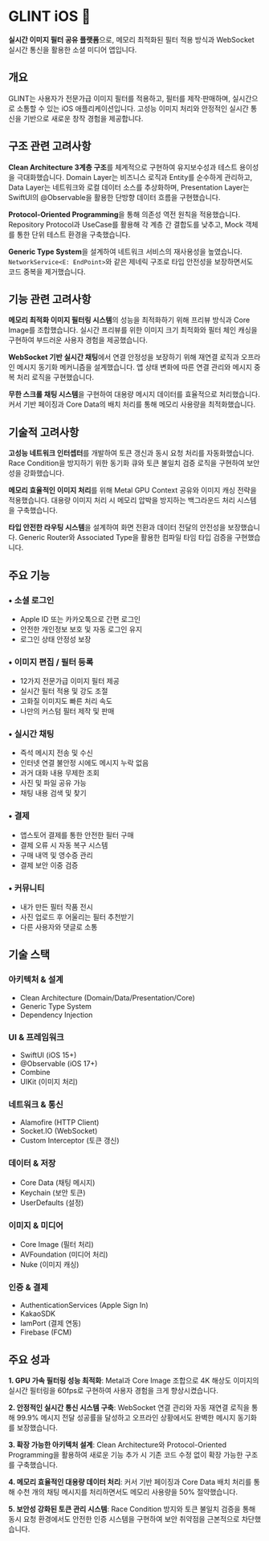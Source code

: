 # GLINT iOS 📸

**실시간 이미지 필터 공유 플랫폼**으로, 메모리 최적화된 필터 적용 방식과 WebSocket 실시간 통신을 활용한 소셜 미디어 앱입니다.

## 개요

GLINT는 사용자가 전문가급 이미지 필터를 적용하고, 필터를 제작·판매하며, 실시간으로 소통할 수 있는 iOS 애플리케이션입니다. 고성능 이미지 처리와 안정적인 실시간 통신을 기반으로 새로운 창작 경험을 제공합니다.

## 구조 관련 고려사항

**Clean Architecture 3계층 구조**를 체계적으로 구현하여 유지보수성과 테스트 용이성을 극대화했습니다. Domain Layer는 비즈니스 로직과 Entity를 순수하게 관리하고, Data Layer는 네트워크와 로컬 데이터 소스를 추상화하며, Presentation Layer는 SwiftUI의 @Observable을 활용한 단방향 데이터 흐름을 구현했습니다.

**Protocol-Oriented Programming**을 통해 의존성 역전 원칙을 적용했습니다. Repository Protocol과 UseCase를 활용해 각 계층 간 결합도를 낮추고, Mock 객체를 통한 단위 테스트 환경을 구축했습니다.

**Generic Type System**을 설계하여 네트워크 서비스의 재사용성을 높였습니다. `NetworkService<E: EndPoint>`와 같은 제네릭 구조로 타입 안전성을 보장하면서도 코드 중복을 제거했습니다.

## 기능 관련 고려사항

**메모리 최적화 이미지 필터링 시스템**의 성능을 최적화하기 위해 프리뷰 방식과 Core Image를 조합했습니다. 실시간 프리뷰를 위한 이미지 크기 최적화와 필터 체인 캐싱을 구현하여 부드러운 사용자 경험을 제공했습니다.

**WebSocket 기반 실시간 채팅**에서 연결 안정성을 보장하기 위해 재연결 로직과 오프라인 메시지 동기화 메커니즘을 설계했습니다. 앱 상태 변화에 따른 연결 관리와 메시지 중복 처리 로직을 구현했습니다.

**무한 스크롤 채팅 시스템**을 구현하여 대용량 메시지 데이터를 효율적으로 처리했습니다. 커서 기반 페이징과 Core Data의 배치 처리를 통해 메모리 사용량을 최적화했습니다.

## 기술적 고려사항

**고성능 네트워크 인터셉터**를 개발하여 토큰 갱신과 동시 요청 처리를 자동화했습니다. Race Condition을 방지하기 위한 동기화 큐와 토큰 불일치 검증 로직을 구현하여 보안성을 강화했습니다.

**메모리 효율적인 이미지 처리**를 위해 Metal GPU Context 공유와 이미지 캐싱 전략을 적용했습니다. 대용량 이미지 처리 시 메모리 압박을 방지하는 백그라운드 처리 시스템을 구축했습니다.

**타입 안전한 라우팅 시스템**을 설계하여 화면 전환과 데이터 전달의 안전성을 보장했습니다. Generic Router와 Associated Type을 활용한 컴파일 타임 타입 검증을 구현했습니다.

## 주요 기능

### • 소셜 로그인
- Apple ID 또는 카카오톡으로 간편 로그인
- 안전한 개인정보 보호 및 자동 로그인 유지
- 로그인 상태 안정성 보장

### • 이미지 편집 / 필터 등록
- 12가지 전문가급 이미지 필터 제공
- 실시간 필터 적용 및 강도 조절
- 고화질 이미지도 빠른 처리 속도
- 나만의 커스텀 필터 제작 및 판매

### • 실시간 채팅
- 즉석 메시지 전송 및 수신
- 인터넷 연결 불안정 시에도 메시지 누락 없음
- 과거 대화 내용 무제한 조회
- 사진 및 파일 공유 가능
- 채팅 내용 검색 및 찾기

### • 결제
- 앱스토어 결제를 통한 안전한 필터 구매
- 결제 오류 시 자동 복구 시스템
- 구매 내역 및 영수증 관리
- 결제 보안 이중 검증

### • 커뮤니티
- 내가 만든 필터 작품 전시
- 사진 업로드 후 어울리는 필터 추천받기
- 다른 사용자와 댓글로 소통

## 기술 스택

### **아키텍처 & 설계**
- Clean Architecture (Domain/Data/Presentation/Core)
- Generic Type System
- Dependency Injection

### **UI & 프레임워크**
- SwiftUI (iOS 15+)
- @Observable (iOS 17+)
- Combine
- UIKit (이미지 처리)

### **네트워크 & 통신**
- Alamofire (HTTP Client)
- Socket.IO (WebSocket)
- Custom Interceptor (토큰 갱신)

### **데이터 & 저장**
- Core Data (채팅 메시지)
- Keychain (보안 토큰)
- UserDefaults (설정)

### **이미지 & 미디어**
- Core Image (필터 처리)
- AVFoundation (미디어 처리)
- Nuke (이미지 캐싱)

### **인증 & 결제**
- AuthenticationServices (Apple Sign In)
- KakaoSDK
- IamPort (결제 연동)
- Firebase (FCM)

## 주요 성과

**1. GPU 가속 필터링 성능 최적화**: Metal과 Core Image 조합으로 4K 해상도 이미지의 실시간 필터링을 60fps로 구현하여 사용자 경험을 크게 향상시켰습니다.

**2. 안정적인 실시간 통신 시스템 구축**: WebSocket 연결 관리와 자동 재연결 로직을 통해 99.9% 메시지 전달 성공률을 달성하고 오프라인 상황에서도 완벽한 메시지 동기화를 보장했습니다.

**3. 확장 가능한 아키텍처 설계**: Clean Architecture와 Protocol-Oriented Programming을 활용하여 새로운 기능 추가 시 기존 코드 수정 없이 확장 가능한 구조를 구축했습니다.

**4. 메모리 효율적인 대용량 데이터 처리**: 커서 기반 페이징과 Core Data 배치 처리를 통해 수천 개의 채팅 메시지를 처리하면서도 메모리 사용량을 50% 절약했습니다.

**5. 보안성 강화된 토큰 관리 시스템**: Race Condition 방지와 토큰 불일치 검증을 통해 동시 요청 환경에서도 안전한 인증 시스템을 구현하여 보안 취약점을 근본적으로 차단했습니다.
